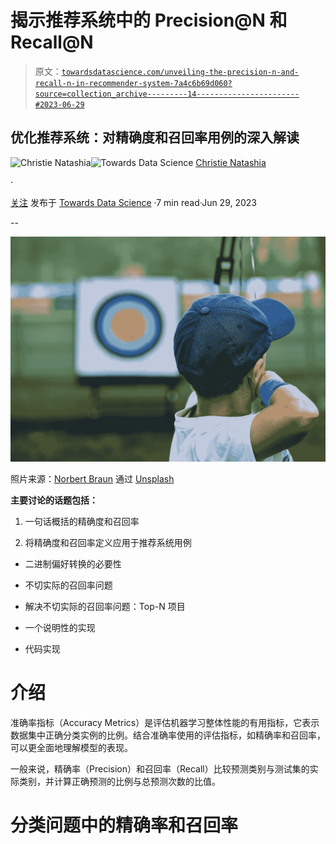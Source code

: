 # 揭示推荐系统中的 Precision@N 和 Recall@N

> 原文：[`towardsdatascience.com/unveiling-the-precision-n-and-recall-n-in-recommender-system-7a4c6b69d060?source=collection_archive---------14-----------------------#2023-06-29`](https://towardsdatascience.com/unveiling-the-precision-n-and-recall-n-in-recommender-system-7a4c6b69d060?source=collection_archive---------14-----------------------#2023-06-29)

## 优化推荐系统：对精确度和召回率用例的深入解读

[](https://medium.com/@christienatashia?source=post_page-----7a4c6b69d060--------------------------------)![Christie Natashia](https://medium.com/@christienatashia?source=post_page-----7a4c6b69d060--------------------------------)[](https://towardsdatascience.com/?source=post_page-----7a4c6b69d060--------------------------------)![Towards Data Science](https://towardsdatascience.com/?source=post_page-----7a4c6b69d060--------------------------------) [Christie Natashia](https://medium.com/@christienatashia?source=post_page-----7a4c6b69d060--------------------------------)

·

[关注](https://medium.com/m/signin?actionUrl=https%3A%2F%2Fmedium.com%2F_%2Fsubscribe%2Fuser%2Fb867d9015fd1&operation=register&redirect=https%3A%2F%2Ftowardsdatascience.com%2Funveiling-the-precision-n-and-recall-n-in-recommender-system-7a4c6b69d060&user=Christie+Natashia&userId=b867d9015fd1&source=post_page-b867d9015fd1----7a4c6b69d060---------------------post_header-----------) 发布于 [Towards Data Science](https://towardsdatascience.com/?source=post_page-----7a4c6b69d060--------------------------------) ·7 min read·Jun 29, 2023[](https://medium.com/m/signin?actionUrl=https%3A%2F%2Fmedium.com%2F_%2Fvote%2Ftowards-data-science%2F7a4c6b69d060&operation=register&redirect=https%3A%2F%2Ftowardsdatascience.com%2Funveiling-the-precision-n-and-recall-n-in-recommender-system-7a4c6b69d060&user=Christie+Natashia&userId=b867d9015fd1&source=-----7a4c6b69d060---------------------clap_footer-----------)

--

[](https://medium.com/m/signin?actionUrl=https%3A%2F%2Fmedium.com%2F_%2Fbookmark%2Fp%2F7a4c6b69d060&operation=register&redirect=https%3A%2F%2Ftowardsdatascience.com%2Funveiling-the-precision-n-and-recall-n-in-recommender-system-7a4c6b69d060&source=-----7a4c6b69d060---------------------bookmark_footer-----------)![](img/82d0300f568aaadbebfc1c9e9808d001.png)

照片来源：[Norbert Braun](https://unsplash.com/@medion4you?utm_source=medium&utm_medium=referral) 通过 [Unsplash](https://unsplash.com/?utm_source=medium&utm_medium=referral)

**主要讨论的话题包括：**

1.  一句话概括的精确度和召回率

1.  将精确度和召回率定义应用于推荐系统用例

+   二进制偏好转换的必要性

+   不切实际的召回率问题

+   解决不切实际的召回率问题：Top-N 项目

+   一个说明性的实现

+   代码实现

# **介绍**

准确率指标（Accuracy Metrics）是评估机器学习整体性能的有用指标，它表示数据集中正确分类实例的比例。结合准确率使用的评估指标，如精确率和召回率，可以更全面地理解模型的表现。

一般来说，精确率（Precision）和召回率（Recall）比较预测类别与测试集的实际类别，并计算正确预测的比例与总预测次数的比值。

# 分类问题中的精确率和召回率
